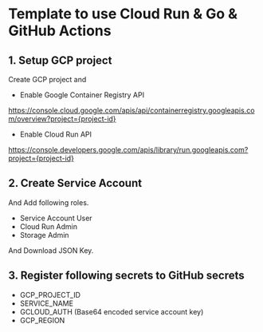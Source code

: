 # Template to use Cloud Run & Go & GitHub Actions

## 1. Setup GCP project

Create GCP project and

* Enable Google Container Registry API

https://console.cloud.google.com/apis/api/containerregistry.googleapis.com/overview?project={project-id}

* Enable Cloud Run API

https://console.developers.google.com/apis/library/run.googleapis.com?project={project-id}

## 2. Create Service Account

And Add following roles.

* Service Account User
* Cloud Run Admin
* Storage Admin

And Download JSON Key.

## 3. Register following secrets to GitHub secrets

* GCP_PROJECT_ID
* SERVICE_NAME
* GCLOUD_AUTH (Base64 encoded service account key)
* GCP_REGION
